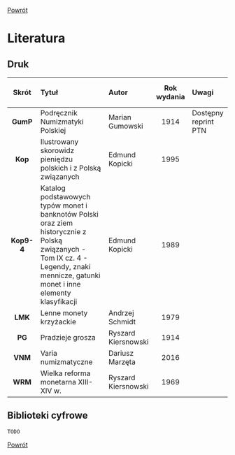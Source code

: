 [Powrót](https://numizmatyka.satola.net)


# Literatura

## Druk

|&nbsp;&nbsp; Skrót &nbsp;&nbsp;| Tytuł | Autor | Rok wydania | Uwagi |
| :-: | :- | :- | :-: | :- |
| **GumP** | Podręcznik Numizmatyki Polskiej | Marian Gumowski | 1914 | Dostępny reprint PTN |
| **Kop** | Ilustrowany skorowidz pieniędzu polskich i z Polską związanych | Edmund Kopicki | 1995 |  |
| **Kop9-4** | Katalog podstawowych typów monet i banknotów Polski oraz ziem historycznie z Polską związanych - Tom IX cz. 4 - Legendy, znaki mennicze, gatunki monet i inne elementy klasyfikacji | Edmund Kopicki | 1989 |  |
| **LMK** | Lenne monety krzyżackie | Andrzej Schmidt | 1979 |  |
| **PG** | Pradzieje grosza | Ryszard Kiersnowski | 1914 |  |
| **VNM** | Varia numizmatyczne | Dariusz Marzęta | 2016 |  |
| **WRM** | Wielka reforma monetarna XIII-XIV w. | Ryszard Kiersnowski | 1969 |  |

## Biblioteki cyfrowe
`TODO`


[Powrót](https://numizmatyka.satola.net)